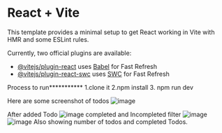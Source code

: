 # React + Vite

This template provides a minimal setup to get React working in Vite with HMR and some ESLint rules.

Currently, two official plugins are available:

- [@vitejs/plugin-react](https://github.com/vitejs/vite-plugin-react/blob/main/packages/plugin-react/README.md) uses [Babel](https://babeljs.io/) for Fast Refresh
- [@vitejs/plugin-react-swc](https://github.com/vitejs/vite-plugin-react-swc) uses [SWC](https://swc.rs/) for Fast Refresh

Process to run***********
1.clone it
2.npm install
3. npm run dev

Here are some screenshot of todos 
![image](https://github.com/raja327/todo/assets/57476735/5b328511-a4a4-4aea-b594-b5865d4cc0c9)

After added Todo
![image](https://github.com/raja327/todo/assets/57476735/482e6530-300d-4641-92d5-2e2c1418c025)
completed and Incompleted filter 
![image](https://github.com/raja327/todo/assets/57476735/2d54b647-ef11-4fb7-9fbf-9f67f56221dd)
![image](https://github.com/raja327/todo/assets/57476735/8c009b71-1e35-464a-b9ed-3eb238ad65b7)
 Also showing number of todos and completed Todos.
